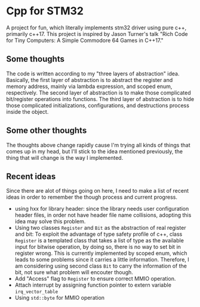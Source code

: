 # Cpp for STM32
A project for fun, which literally implements stm32 driver using pure c++, primarily c++17. This project is inspired by Jason Turner's talk "Rich Code for Tiny Computers: A Simple Commodore 64 Games in C++17."
## Some thoughts
The code is written according to my "three layers of abstraction" idea. Basically, the first layer of abstraction is to abstract the register and memory address, mainly via lambda expression, and scoped enum, respectively. The second layer of abstraction is to make those complicated bit/register operations into functions. The third layer of abstraction is to hide those complicated initializations, configurations, and destructions process inside the object.
## Some other thoughts
The thoughts above change rapidly cause I'm trying all kinds of things that comes up in my head, but I'll stick to the idea mentioned previously, the thing that will change is the way I implemented.
## Recent ideas
Since there are alot of things going on here, I need to make a list of recent ideas in order to remember the though process and current progress.
- using hxx for library header: since the library needs user configuration header files, in order not have header file name collisions, adopting this idea may solve this problem.
- Using two classes `Register` and `Bit` as the abstraction of real register and bit: To exploit the advantage of type safety profile of c++, class `Register` is a templated class that takes a list of type as the available input for bitwise operation, by doing so, there is no way to set bit in register wrong. This is currently implemented by scoped enum, which leads to some problems since it carries a little information. Therefore, I am considering using second class `Bit` to carry the information of the bit, not sure what problem will encouter though.
- Add "Access" flag to `Register` to ensure correct MMIO operation.
- Attach interrupt by assigning function pointer to extern variable `irq_vector_table`
- Using `std::byte` for MMIO operation
